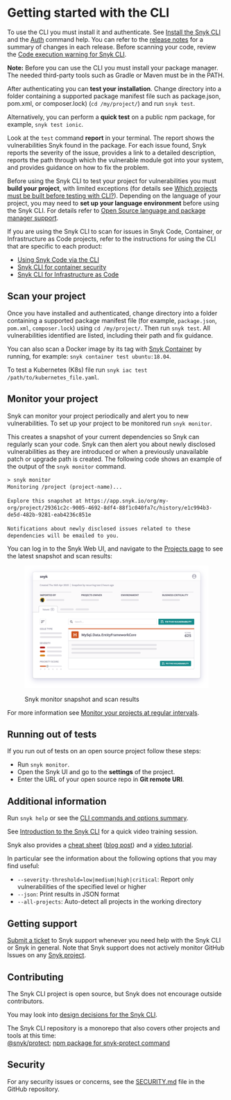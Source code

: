 # Getting started with the CLI

To use the CLI you must install it and authenticate. See [Install the Snyk CLI](install-the-snyk-cli.md) and the [Auth](commands/auth.md) command help. You can refer to the [release notes](https://github.com/snyk/cli/releases) for a summary of changes in each release. Before scanning your code, review the [Code execution warning for Snyk CLI](code-execution-warning-for-snyk-cli.md).

**Note:** Before you can use the CLI you must install your package manager. The needed third-party tools such as Gradle or Maven must be in the PATH.

After authenticating you can **test your installation**. Change directory into a folder containing a supported package manifest file such as package.json, pom.xml, or composer.lock) (`cd /my/project/`) and run `snyk test`.

Alternatively, you can perform a **quick test** on a public npm package, for example, `snyk test ionic`.

Look at the `test` command **report** in your terminal. The report shows the vulnerabilities Snyk found in the package. For each issue found, Snyk reports the severity of the issue, provides a link to a detailed description, reports the path through which the vulnerable module got into your system, and provides guidance on how to fix the problem.

Before using the Snyk CLI to test your project for vulnerabilities you must **build your project**, with limited exceptions (for details see [Which projects must be built before testing with CLI?](https://support.snyk.io/hc/en-us/articles/360015552617-Which-projects-must-be-built-before-testing-with-CLI-)). Depending on the language of your project, you may need to **set up your language environment** before using the Snyk CLI. For details refer to [Open Source language and package manager support](../products/snyk-open-source/language-and-package-manager-support/).

If you are using the Snyk CLI to scan for issues in Snyk Code, Container, or Infrastructure as Code projects, refer to the instructions for using the CLI that are specific to each product:

* [Using Snyk Code via the CLI](../products/snyk-code/cli-for-snyk-code/)
* [Snyk CLI for container security](../scan-containers/snyk-cli-for-container-security/)
* [Snyk CLI for Infrastructure as Code](../products/snyk-infrastructure-as-code/snyk-cli-for-infrastructure-as-code/)

## Scan your project

Once you have installed and authenticated, change directory into a folder containing a supported package manifest file (for example, `package.json`, `pom.xml`, `composer.lock`) using `cd /my/project/`. Then run `snyk test`. All vulnerabilities identified are listed, including their path and fix guidance.

You can also scan a Docker image by its tag with [Snyk Container](https://snyk.io/product/container-vulnerability-management/) by running, for example: `snyk container test ubuntu:18.04`.

To test a Kubernetes (K8s) file run `snyk iac test /path/to/kubernetes_file.yaml`.

## Monitor your project

Snyk can monitor your project periodically and alert you to new vulnerabilities. To set up your project to be monitored run `snyk monitor`.

This creates a snapshot of your current dependencies so Snyk can regularly scan your code. Snyk can then alert you about newly disclosed vulnerabilities as they are introduced or when a previously unavailable patch or upgrade path is created. The following code shows an example of the output of the `snyk monitor` command.

```
> snyk monitor
Monitoring /project (project-name)...

Explore this snapshot at https://app.snyk.io/org/my-org/project/29361c2c-9005-4692-8df4-88f1c040fa7c/history/e1c994b3-de5d-482b-9281-eab4236c851e

Notifications about newly disclosed issues related to these dependencies will be emailed to you.
```

You can log in to the Snyk Web UI, and navigate to the [Projects page](https://app.snyk.io/projects) to see the latest snapshot and scan results:

<figure><img src="../.gitbook/assets/monitor (1).png" alt="Snyk monitor snapshot and scan results"><figcaption><p>Snyk monitor snapshot and scan results</p></figcaption></figure>

For more information see [Monitor your projects at regular intervals](test-for-vulnerabilities/monitor-your-projects-at-regular-intervals.md).

## Running out of tests

If you run out of tests on an open source project follow these steps:

* Run `snyk monitor`.
* Open the Snyk UI and go to the **settings** of the project.
* Enter the URL of your open source repo in **Git remote URI**.

## Additional information

Run `snyk help` or see the [CLI commands and options summary](cli-reference.md).

See [Introduction to the Snyk CLI](https://training.snyk.io/courses/intro-cli) for a quick video training session.

Snyk also provides a [cheat sheet](https://snyk.io/wp-content/uploads/cheat-sheet-snyk-cli-v3.pdf) ([blog post](https://snyk.io/blog/snyk-cli-cheat-sheet/)) and a [video tutorial](https://www.youtube.com/watch?v=xp\_LtchEkT8).

In particular see the information about the following options that you may find useful:

* `--severity-threshold=low|medium|high|critical`: Report only vulnerabilities of the specified level or higher
* `--json`: Print results in JSON format
* `--all-projects`: Auto-detect all projects in the working directory

## Getting support

[Submit a ticket](https://support.snyk.io/hc/en-us/requests/new) to Snyk support whenever you need help with the Snyk CLI or Snyk in general. Note that Snyk support does not actively monitor GitHub Issues on any [Snyk project](https://github.com/snyk).

## Contributing

The Snyk CLI project is open source, but Snyk does not encourage outside contributors.

You may look into [design decisions for the Snyk CLI](https://github.com/snyk/snyk/blob/master/help/\_about-this-project/README.md).

The Snyk CLI repository is a monorepo that also covers other projects and tools at this time:\
[@snyk/protect](https://github.com/snyk/snyk/tree/master/packages/snyk-protect); [npm package for snyk-protect command](https://www.npmjs.com/package/@snyk/protect)

## Security

For any security issues or concerns, see the [SECURITY.md](https://github.com/snyk/snyk/blob/master/SECURITY.md) file in the GitHub repository.
